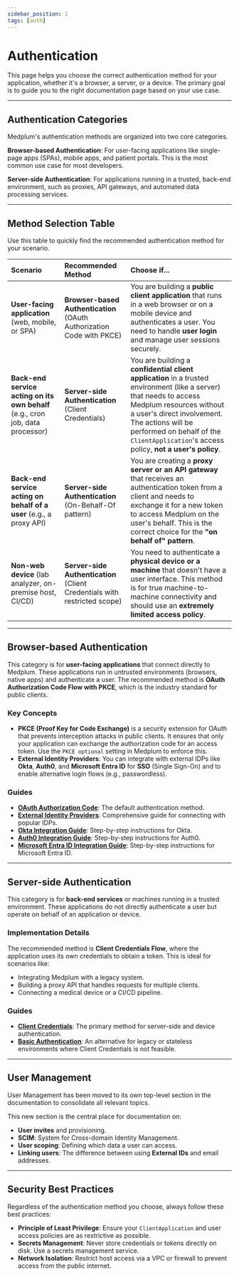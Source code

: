 ```yaml
---
sidebar_position: 1
tags: [auth]
---
```


# Authentication

This page helps you choose the correct authentication method for your application, whether it's a browser, a server, or a device. The primary goal is to guide you to the right documentation page based on your use case.

-----

## Authentication Categories

Medplum's authentication methods are organized into two core categories.

**Browser-based Authentication**: For user-facing applications like single-page apps (SPAs), mobile apps, and patient portals. This is the most common use case for most developers.

**Server-side Authentication**: For applications running in a trusted, back-end environment, such as proxies, API gateways, and automated data processing services.

-----

## Method Selection Table

Use this table to quickly find the recommended authentication method for your scenario.

| Scenario | Recommended Method | **Choose if...** |
| :--- | :--- | :--- |
| **User-facing application** (web, mobile, or SPA) | **Browser-based Authentication** (OAuth Authorization Code with PKCE) | You are building a **public client application** that runs in a web browser or on a mobile device and authenticates a user. You need to handle **user login** and manage user sessions securely. |
| **Back-end service acting on its own behalf** (e.g., cron job, data processor) | **Server-side Authentication** (Client Credentials) | You are building a **confidential client application** in a trusted environment (like a server) that needs to access Medplum resources without a user's direct involvement. The actions will be performed on behalf of the `ClientApplication`'s access policy, **not a user's policy**. |
| **Back-end service acting on behalf of a user** (e.g., a proxy API) | **Server-side Authentication** (On-Behalf-Of pattern) | You are creating a **proxy server or an API gateway** that receives an authentication token from a client and needs to exchange it for a new token to access Medplum on the user's behalf. This is the correct choice for the **"on behalf of" pattern**. |
| **Non-web device** (lab analyzer, on-premise host, CI/CD) | **Server-side Authentication** (Client Credentials with restricted scope) | You need to authenticate a **physical device or a machine** that doesn't have a user interface. This method is for true machine-to-machine connectivity and should use an **extremely limited access policy**. |

-----

## Browser-based Authentication

This category is for **user-facing applications** that connect directly to Medplum. These applications run in untrusted environments (browsers, native apps) and authenticate a user. The recommended method is **OAuth Authorization Code Flow with PKCE**, which is the industry standard for public clients.

### Key Concepts

  * **PKCE (Proof Key for Code Exchange)** is a security extension for OAuth that prevents interception attacks in public clients. It ensures that only your application can exchange the authorization code for an access token. Use the `PKCE optional` setting in Medplum to enforce this.
  * **External Identity Providers**: You can integrate with external IDPs like **Okta**, **Auth0**, and **Microsoft Entra ID** for **SSO** (Single Sign-On) and to enable alternative login flows (e.g., passwordless).

### Guides

  * [**OAuth Authorization Code**](/docs/auth/methods/oauth-auth-code): The default authentication method.
  * [**External Identity Providers**](/docs/auth/methods/external-identity-providers): Comprehensive guide for connecting with popular IDPs.
  * [**Okta Integration Guide**](/docs/auth/guides/okta): Step-by-step instructions for Okta.
  * [**Auth0 Integration Guide**](/docs/auth/guides/auth0): Step-by-step instructions for Auth0.
  * [**Microsoft Entra ID Integration Guide**](/docs/auth/guides/entra-id): Step-by-step instructions for Microsoft Entra ID.

-----

## Server-side Authentication

This category is for **back-end services** or machines running in a trusted environment. These applications do not directly authenticate a user but operate on behalf of an application or device.

### Implementation Details

The recommended method is **Client Credentials Flow**, where the application uses its own credentials to obtain a token. This is ideal for scenarios like:

  * Integrating Medplum with a legacy system.
  * Building a proxy API that handles requests for multiple clients.
  * Connecting a medical device or a CI/CD pipeline.

### Guides

  * [**Client Credentials**](/docs/auth/methods/client-credentials): The primary method for server-side and device authentication.
  * [**Basic Authentication**](/docs/auth/methods/basic-auth): An alternative for legacy or stateless environments where Client Credentials is not feasible.

-----

## User Management

User Management has been moved to its own top-level section in the documentation to consolidate all relevant topics.

This new section is the central place for documentation on:

  * **User invites** and provisioning.
  * **SCIM**: System for Cross-domain Identity Management.
  * **User scoping**: Defining which data a user can access.
  * **Linking users**: The difference between using **External IDs** and email addresses.

-----

## Security Best Practices

Regardless of the authentication method you choose, always follow these best practices:

  * **Principle of Least Privilege**: Ensure your `ClientApplication` and user access policies are as restrictive as possible.
  * **Secrets Management**: Never store credentials or tokens directly on disk. Use a secrets management service.
  * **Network Isolation**: Restrict host access via a VPC or firewall to prevent access from the public internet.